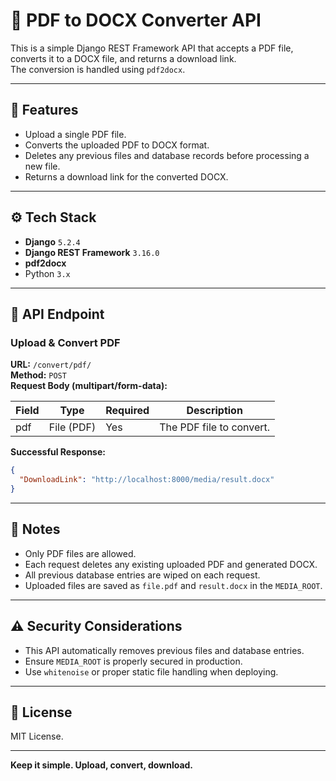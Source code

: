 # 📄 PDF to DOCX Converter API

This is a simple Django REST Framework API that accepts a PDF file, converts it to a DOCX file, and returns a download link.  
The conversion is handled using `pdf2docx`.

---

## 🚀 Features

- Upload a single PDF file.
- Converts the uploaded PDF to DOCX format.
- Deletes any previous files and database records before processing a new file.
- Returns a download link for the converted DOCX.

---

## ⚙️ Tech Stack

- **Django** `5.2.4`
- **Django REST Framework** `3.16.0`
- **pdf2docx**
- Python `3.x`

---

## 🧩 API Endpoint

### Upload & Convert PDF

**URL:** `/convert/pdf/`  
**Method:** `POST`  
**Request Body (multipart/form-data):**

| Field | Type | Required | Description |
|-------|------|----------|-------------|
| pdf   | File (PDF) | Yes | The PDF file to convert. |

**Successful Response:**

```json
{
  "DownloadLink": "http://localhost:8000/media/result.docx"
}
````

---

## 📌 Notes

* Only PDF files are allowed.
* Each request deletes any existing uploaded PDF and generated DOCX.
* All previous database entries are wiped on each request.
* Uploaded files are saved as `file.pdf` and `result.docx` in the `MEDIA_ROOT`.

---

## ⚠️ Security Considerations

* This API automatically removes previous files and database entries.
* Ensure `MEDIA_ROOT` is properly secured in production.
* Use `whitenoise` or proper static file handling when deploying.

---

## 📃 License

MIT License.

---

**Keep it simple. Upload, convert, download.**
